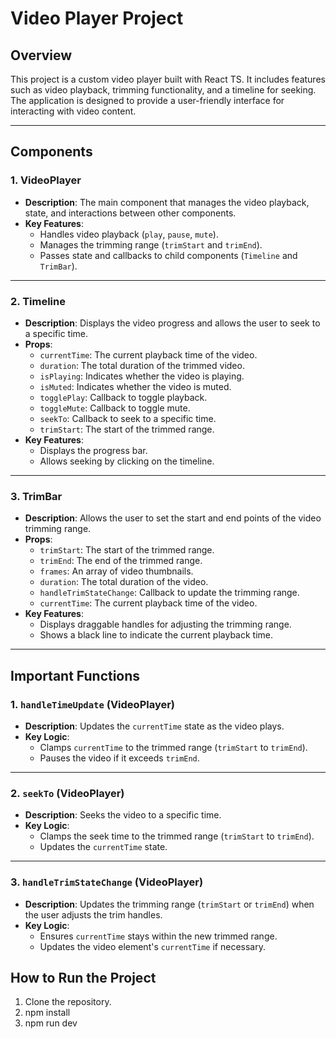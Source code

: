 # Video Player Project

## Overview
This project is a custom video player built with React TS. It includes features such as video playback, trimming functionality, and a timeline for seeking. The application is designed to provide a user-friendly interface for interacting with video content.

---

## Components

### 1. VideoPlayer
- **Description**: The main component that manages the video playback, state, and interactions between other components.
- **Key Features**:
  - Handles video playback (`play`, `pause`, `mute`).
  - Manages the trimming range (`trimStart` and `trimEnd`).
  - Passes state and callbacks to child components (`Timeline` and `TrimBar`).

---

### 2. Timeline
- **Description**: Displays the video progress and allows the user to seek to a specific time.
- **Props**:
  - `currentTime`: The current playback time of the video.
  - `duration`: The total duration of the trimmed video.
  - `isPlaying`: Indicates whether the video is playing.
  - `isMuted`: Indicates whether the video is muted.
  - `togglePlay`: Callback to toggle playback.
  - `toggleMute`: Callback to toggle mute.
  - `seekTo`: Callback to seek to a specific time.
  - `trimStart`: The start of the trimmed range.
- **Key Features**:
  - Displays the progress bar.
  - Allows seeking by clicking on the timeline.

---

### 3. TrimBar
- **Description**: Allows the user to set the start and end points of the video trimming range.
- **Props**:
  - `trimStart`: The start of the trimmed range.
  - `trimEnd`: The end of the trimmed range.
  - `frames`: An array of video thumbnails.
  - `duration`: The total duration of the video.
  - `handleTrimStateChange`: Callback to update the trimming range.
  - `currentTime`: The current playback time of the video.
- **Key Features**:
  - Displays draggable handles for adjusting the trimming range.
  - Shows a black line to indicate the current playback time.

---

## Important Functions

### 1. `handleTimeUpdate` (VideoPlayer)
- **Description**: Updates the `currentTime` state as the video plays.
- **Key Logic**:
  - Clamps `currentTime` to the trimmed range (`trimStart` to `trimEnd`).
  - Pauses the video if it exceeds `trimEnd`.

---

### 2. `seekTo` (VideoPlayer)
- **Description**: Seeks the video to a specific time.
- **Key Logic**:
  - Clamps the seek time to the trimmed range (`trimStart` to `trimEnd`).
  - Updates the `currentTime` state.

---

### 3. `handleTrimStateChange` (VideoPlayer)
- **Description**: Updates the trimming range (`trimStart` or `trimEnd`) when the user adjusts the trim handles.
- **Key Logic**:
  - Ensures `currentTime` stays within the new trimmed range.
  - Updates the video element's `currentTime` if necessary.


## How to Run the Project
1. Clone the repository.
2. npm install
3. npm run dev